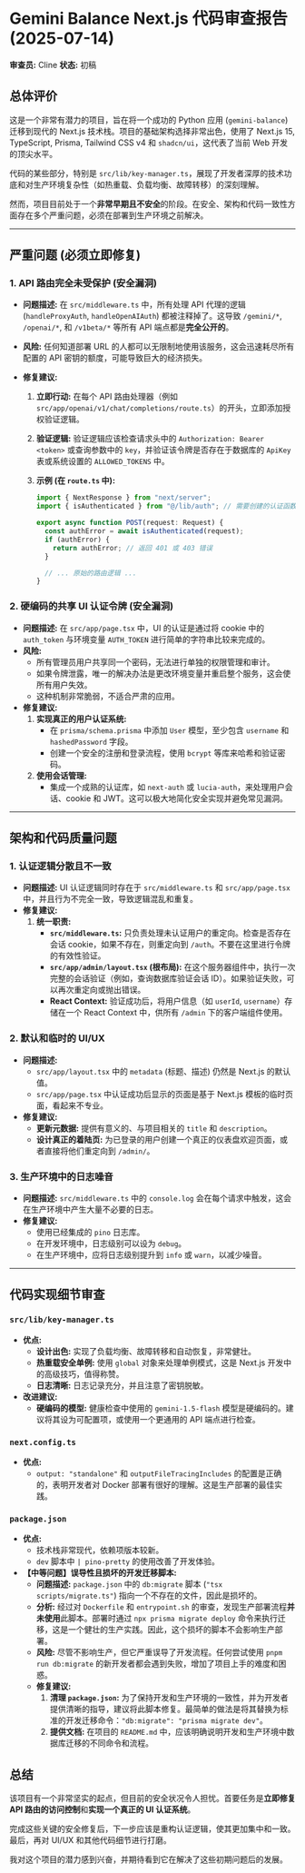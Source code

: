 # Gemini Balance Next.js 代码审查报告 (2025-07-14)

**审查员:** Cline
**状态:** 初稿

## 总体评价

这是一个非常有潜力的项目，旨在将一个成功的 Python 应用 (`gemini-balance`) 迁移到现代的 Next.js 技术栈。项目的基础架构选择非常出色，使用了 Next.js 15, TypeScript, Prisma, Tailwind CSS v4 和 `shadcn/ui`，这代表了当前 Web 开发的顶尖水平。

代码的某些部分，特别是 `src/lib/key-manager.ts`，展现了开发者深厚的技术功底和对生产环境复杂性（如热重载、负载均衡、故障转移）的深刻理解。

然而，项目目前处于一个**非常早期且不安全**的阶段。在安全、架构和代码一致性方面存在多个严重问题，必须在部署到生产环境之前解决。

---

## 严重问题 (必须立即修复)

### 1. API 路由完全未受保护 (安全漏洞)

- **问题描述:** 在 `src/middleware.ts` 中，所有处理 API 代理的逻辑 (`handleProxyAuth`, `handleOpenAIAuth`) 都被注释掉了。这导致 `/gemini/*`, `/openai/*`, 和 `/v1beta/*` 等所有 API 端点都是**完全公开的**。
- **风险:** 任何知道部署 URL 的人都可以无限制地使用该服务，这会迅速耗尽所有配置的 API 密钥的额度，可能导致巨大的经济损失。
- **修复建议:**

  1.  **立即行动:** 在每个 API 路由处理器（例如 `src/app/openai/v1/chat/completions/route.ts`）的开头，立即添加授权验证逻辑。
  2.  **验证逻辑:** 验证逻辑应该检查请求头中的 `Authorization: Bearer <token>` 或查询参数中的 `key`，并验证该令牌是否存在于数据库的 `ApiKey` 表或系统设置的 `ALLOWED_TOKENS` 中。
  3.  **示例 (在 `route.ts` 中):**

      ```typescript
      import { NextResponse } from "next/server";
      import { isAuthenticated } from "@/lib/auth"; // 需要创建的认证函数

      export async function POST(request: Request) {
        const authError = await isAuthenticated(request);
        if (authError) {
          return authError; // 返回 401 或 403 错误
        }

        // ... 原始的路由逻辑 ...
      }
      ```

### 2. 硬编码的共享 UI 认证令牌 (安全漏洞)

- **问题描述:** 在 `src/app/page.tsx` 中，UI 的认证是通过将 cookie 中的 `auth_token` 与环境变量 `AUTH_TOKEN` 进行简单的字符串比较来完成的。
- **风险:**
  - 所有管理员用户共享同一个密码，无法进行单独的权限管理和审计。
  - 如果令牌泄露，唯一的解决办法是更改环境变量并重启整个服务，这会使所有用户失效。
  - 这种机制非常脆弱，不适合严肃的应用。
- **修复建议:**
  1.  **实现真正的用户认证系统:**
      - 在 `prisma/schema.prisma` 中添加 `User` 模型，至少包含 `username` 和 `hashedPassword` 字段。
      - 创建一个安全的注册和登录流程，使用 `bcrypt` 等库来哈希和验证密码。
  2.  **使用会话管理:**
      - 集成一个成熟的认证库，如 `next-auth` 或 `lucia-auth`，来处理用户会话、cookie 和 JWT。这可以极大地简化安全实现并避免常见漏洞。

---

## 架构和代码质量问题

### 1. 认证逻辑分散且不一致

- **问题描述:** UI 认证逻辑同时存在于 `src/middleware.ts` 和 `src/app/page.tsx` 中，并且行为不完全一致，导致逻辑混乱和重复。
- **修复建议:**
  1.  **统一职责:**
      - **`src/middleware.ts`:** 只负责处理未认证用户的重定向。检查是否存在会话 cookie，如果不存在，则重定向到 `/auth`。不要在这里进行令牌的有效性验证。
      - **`src/app/admin/layout.tsx` (根布局):** 在这个服务器组件中，执行一次完整的会话验证（例如，查询数据库验证会话 ID）。如果验证失败，可以再次重定向或抛出错误。
      - **React Context:** 验证成功后，将用户信息（如 `userId`, `username`）存储在一个 React Context 中，供所有 `/admin` 下的客户端组件使用。

### 2. 默认和临时的 UI/UX

- **问题描述:**
  - `src/app/layout.tsx` 中的 `metadata` (标题、描述) 仍然是 Next.js 的默认值。
  - `src/app/page.tsx` 中认证成功后显示的页面是基于 Next.js 模板的临时页面，看起来不专业。
- **修复建议:**
  - **更新元数据:** 提供有意义的、与项目相关的 `title` 和 `description`。
  - **设计真正的着陆页:** 为已登录的用户创建一个真正的仪表盘欢迎页面，或者直接将他们重定向到 `/admin/`。

### 3. 生产环境中的日志噪音

- **问题描述:** `src/middleware.ts` 中的 `console.log` 会在每个请求中触发，这会在生产环境中产生大量不必要的日志。
- **修复建议:**
  - 使用已经集成的 `pino` 日志库。
  - 在开发环境中，日志级别可以设为 `debug`。
  - 在生产环境中，应将日志级别提升到 `info` 或 `warn`，以减少噪音。

---

## 代码实现细节审查

### `src/lib/key-manager.ts`

- **优点:**
  - **设计出色:** 实现了负载均衡、故障转移和自动恢复，非常健壮。
  - **热重载安全单例:** 使用 `global` 对象来处理单例模式，这是 Next.js 开发中的高级技巧，值得称赞。
  - **日志清晰:** 日志记录充分，并且注意了密钥脱敏。
- **改进建议:**
  - **硬编码的模型:** 健康检查中使用的 `gemini-1.5-flash` 模型是硬编码的。建议将其设为可配置项，或使用一个更通用的 API 端点进行检查。

### `next.config.ts`

- **优点:**
  - `output: "standalone"` 和 `outputFileTracingIncludes` 的配置是正确的，表明开发者对 Docker 部署有很好的理解。这是生产部署的最佳实践。

### `package.json`

- **优点:**
  - 技术栈非常现代，依赖项版本较新。
  - `dev` 脚本中 `| pino-pretty` 的使用改善了开发体验。
- **【中等问题】误导性且损坏的开发迁移脚本:**
  - **问题描述:** `package.json` 中的 `db:migrate` 脚本 (`"tsx scripts/migrate.ts"`) 指向一个不存在的文件，因此是损坏的。
  - **分析:** 经过对 `Dockerfile` 和 `entrypoint.sh` 的审查，发现生产部署流程**并未使用**此脚本。部署时通过 `npx prisma migrate deploy` 命令来执行迁移，这是一个健壮的生产实践。因此，这个损坏的脚本不会影响生产部署。
  - **风险:** 尽管不影响生产，但它严重误导了开发流程。任何尝试使用 `pnpm run db:migrate` 的新开发者都会遇到失败，增加了项目上手的难度和困惑。
  - **修复建议:**
    1.  **清理 `package.json`:** 为了保持开发和生产环境的一致性，并为开发者提供清晰的指导，建议将此脚本修复。最简单的做法是将其替换为标准的开发迁移命令：`"db:migrate": "prisma migrate dev"`。
    2.  **提供文档:** 在项目的 `README.md` 中，应该明确说明开发和生产环境中数据库迁移的不同命令和流程。

## 总结

该项目有一个非常坚实的起点，但目前的安全状况令人担忧。首要任务是**立即修复 API 路由的访问控制**和**实现一个真正的 UI 认证系统**。

完成这些关键的安全修复后，下一步应该是重构认证逻辑，使其更加集中和一致。最后，再对 UI/UX 和其他代码细节进行打磨。

我对这个项目的潜力感到兴奋，并期待看到它在解决了这些初期问题后的发展。
